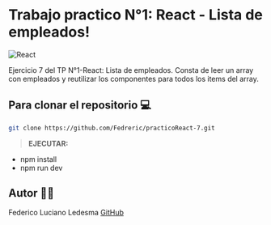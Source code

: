 # Trabajo practico N°1: React - Lista de empleados!

![React](https://blog.wildix.com/wp-content/uploads/2020/06/react-logo.jpg)

Ejercicio 7 del TP N°1-React: Lista de empleados.
Consta de leer un array con empleados y reutilizar los componentes para todos los items del array.

## Para clonar el repositorio 💻

```bash
git clone https://github.com/Fedreric/practicoReact-7.git
```
>**EJECUTAR:** 
- npm install
- npm run dev 

## Autor 👨‍💻
 Federico Luciano Ledesma [GitHub](https://github.com/Fedreric)
